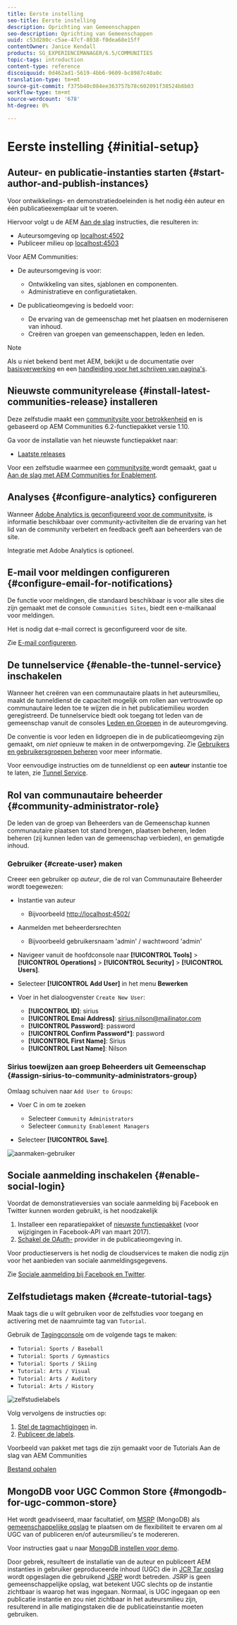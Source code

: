 ```yaml
---
title: Eerste instelling
seo-title: Eerste instelling
description: Oprichting van Gemeenschappen
seo-description: Oprichting van Gemeenschappen
uuid: c53d280c-c5ae-47cf-8038-f0dea68e15ff
contentOwner: Janice Kendall
products: SG_EXPERIENCEMANAGER/6.5/COMMUNITIES
topic-tags: introduction
content-type: reference
discoiquuid: 0d462ad1-5619-4bb6-9609-bc8987c40a0c
translation-type: tm+mt
source-git-commit: f375b40c084ee363757b78c602091f38524b8b03
workflow-type: tm+mt
source-wordcount: '678'
ht-degree: 0%

---
```



# Eerste instelling {#initial-setup}

## Auteur- en publicatie-instanties starten {#start-author-and-publish-instances}

Voor ontwikkelings- en demonstratiedoeleinden is het nodig één auteur en één publicatieexemplaar uit te voeren.

Hiervoor volgt u de AEM [Aan de slag](../../help/sites-deploying/deploy.md#getting-started) instructies, die resulteren in:

* Auteursomgeving op [localhost:4502](http://localhost:4502/)
* Publiceer milieu op [localhost:4503](http://localhost:4503/)

Voor AEM Communities:

* De auteursomgeving is voor:

   * Ontwikkeling van sites, sjablonen en componenten.
   * Administratieve en configuratietaken.

* De publicatieomgeving is bedoeld voor:

   * De ervaring van de gemeenschap met het plaatsen en moderniseren van inhoud.
   * Creëren van groepen van gemeenschappen, leden en leden.

>[!NOTE]
>
>Als u niet bekend bent met AEM, bekijkt u de documentatie over [basisverwerking](../../help/sites-authoring/basic-handling.md) en een [handleiding voor het schrijven van pagina&#39;s](../../help/sites-authoring/qg-page-authoring.md).

## Nieuwste communityrelease {#install-latest-communities-release} installeren

Deze zelfstudie maakt een [communitysite voor betrokkenheid](overview.md#engagement-community) en is gebaseerd op AEM Communities 6.2-functiepakket versie 1.10.

Ga voor de installatie van het nieuwste functiepakket naar:

* [Laatste releases](deploy-communities.md#latest-releases)

Voor een zelfstudie waarmee een [communitysite ](overview.md#enablement-community) wordt gemaakt, gaat u [Aan de slag met AEM Communities for Enablement](getting-started-enablement.md).

## Analyses {#configure-analytics} configureren

Wanneer [Adobe Analytics is geconfigureerd voor de communitysite](analytics.md), is informatie beschikbaar over community-activiteiten die de ervaring van het lid van de community verbetert en feedback geeft aan beheerders van de site.

Integratie met Adobe Analytics is optioneel.

## E-mail voor meldingen configureren {#configure-email-for-notifications}

De functie voor meldingen, die standaard beschikbaar is voor alle sites die zijn gemaakt met de console `Communities Sites`, biedt een e-mailkanaal voor meldingen.

Het is nodig dat e-mail correct is geconfigureerd voor de site.

Zie [E-mail configureren](email.md).

## De tunnelservice {#enable-the-tunnel-service} inschakelen

Wanneer het creëren van een communautaire plaats in het auteursmilieu, maakt de tunneldienst de capaciteit mogelijk om rollen aan vertrouwde op communautaire leden toe te wijzen die in het publicatiemilieu worden geregistreerd. De tunnelservice biedt ook toegang tot leden van de gemeenschap vanuit de consoles [Leden en Groepen](members.md) in de auteuromgeving.

De conventie is voor leden en lidgroepen die in de publicatieomgeving zijn gemaakt, om *niet* opnieuw te maken in de ontwerpomgeving. Zie [Gebruikers en gebruikersgroepen beheren](users.md) voor meer informatie.

Voor eenvoudige instructies om de tunneldienst op een **auteur** instantie toe te laten, zie [Tunnel Service](deploy-communities.md#tunnel-service-on-author).

## Rol van communautaire beheerder {#community-administrator-role}

De leden van de groep van Beheerders van de Gemeenschap kunnen communautaire plaatsen tot stand brengen, plaatsen beheren, leden beheren (zij kunnen leden van de gemeenschap verbieden), en gematigde inhoud.

### Gebruiker {#create-user} maken

Creeer een gebruiker op *auteur*, die de rol van Communautaire Beheerder wordt toegewezen:

* Instantie van auteur

   * Bijvoorbeeld [http://localhost:4502/](http://localhost:4503/)

* Aanmelden met beheerdersrechten

   * Bijvoorbeeld gebruikersnaam &#39;admin&#39; / wachtwoord &#39;admin&#39;

* Navigeer vanuit de hoofdconsole naar **[!UICONTROL Tools]** > **[!UICONTROL Operations]** > **[!UICONTROL Security]** > **[!UICONTROL Users]**.
* Selecteer **[!UICONTROL Add User]** in het menu **Bewerken**

* Voer in het dialoogvenster `Create New User`:

   * **[!UICONTROL ID]**: sirius
   * **[!UICONTROL Emai Address]**: sirius.nilson@mailinator.com
   * **[!UICONTROL Password]**: password
   * **[!UICONTROL Confirm Password&ast;]**: password
   * **[!UICONTROL First Name]**: Sirius
   * **[!UICONTROL Last Name]**: Nilson

### Sirius toewijzen aan groep Beheerders uit Gemeenschap {#assign-sirius-to-community-administrators-group}

Omlaag schuiven naar `Add User to Groups`:

* Voer C in om te zoeken

   * Selecteer `Community Administrators`
   * Selecteer `Community Enablement Managers`

* Selecteer **[!UICONTROL Save]**.

![aanmaken-gebruiker](assets/create-user.png)

## Sociale aanmelding inschakelen {#enable-social-login}

Voordat de demonstratieversies van sociale aanmelding bij Facebook en Twitter kunnen worden gebruikt, is het noodzakelijk

1. Installeer een reparatiepakket of [nieuwste functiepakket](deploy-communities.md#latestfeaturepack) (voor wijzigingen in Facebook-API van maart 2017).
1. [Schakel de OAuth-](social-login.md#adobe-granite-oauth-authentication-handler) provider in de publicatieomgeving in.

Voor productieservers is het nodig de cloudservices te maken die nodig zijn voor het aanbieden van sociale aanmeldingsgegevens.

Zie [Sociale aanmelding bij Facebook en Twitter](social-login.md).

## Zelfstudietags maken {#create-tutorial-tags}

Maak tags die u wilt gebruiken voor de zelfstudies voor toegang en activering met de naamruimte tag van `Tutorial`.

Gebruik de [Tagingconsole](../../help/sites-administering/tags.md#tagging-console) om de volgende tags te maken:

* `Tutorial: Sports / Baseball`
* `Tutorial: Sports / Gymnastics`
* `Tutorial: Sports / Skiing`
* `Tutorial: Arts / Visual`
* `Tutorial: Arts / Auditory`
* `Tutorial: Arts / History`

![zelfstudielabels](assets/tutorial-tags.png)

Volg vervolgens de instructies op:

1. [Stel de tagmachtigingen](../../help/sites-administering/tags.md#setting-tag-permissions) in.
1. [Publiceer de labels](../../help/sites-administering/tags.md#publishing-tags).

Voorbeeld van pakket met tags die zijn gemaakt voor de Tutorials Aan de slag van AEM Communities

[Bestand ophalen](assets/tutorial_tags-v63.zip)

## MongoDB voor UGC Common Store {#mongodb-for-ugc-common-store}

Het wordt geadviseerd, maar facultatief, om [MSRP](msrp.md) (MongoDB) als [gemeenschappelijke opslag](working-with-srp.md) te plaatsen om de flexibiliteit te ervaren om al UGC van of publiceren en/of auteursmilieu&#39;s te modereren.

Voor instructies gaat u naar [MongoDB instellen voor demo](demo-mongo.md).

Door gebrek, resulteert de installatie van de auteur en publiceert AEM instanties in gebruiker geproduceerde inhoud (UGC) die in [JCR Tar opslag](../../help/sites-deploying/platform.md) wordt opgeslagen die gebruikend [JSRP](jsrp.md) wordt betreden. JSRP is geen gemeenschappelijke opslag, wat betekent UGC slechts op de instantie zichtbaar is waarop het was ingegaan. Normaal, is UGC ingegaan op een publicatie instantie en zou niet zichtbaar in het auteursmilieu zijn, resulterend in alle matigingstaken die de publicatieinstantie moeten gebruiken.